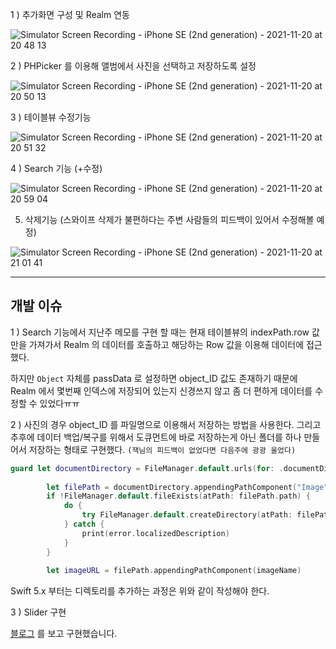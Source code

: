 1 ) 추가화면 구성 및 Realm 연동

![Simulator Screen Recording - iPhone SE (2nd generation) - 2021-11-20 at 20 48 13](https://user-images.githubusercontent.com/88618825/142725237-3c61244e-4849-4aae-99cb-bce00b307cab.gif)


2 ) PHPicker 를 이용해 앨범에서 사진을 선택하고 저장하도록 설정

![Simulator Screen Recording - iPhone SE (2nd generation) - 2021-11-20 at 20 50 13](https://user-images.githubusercontent.com/88618825/142725290-d50254c9-1260-47e5-898d-e7807e5e261a.gif)


3 ) 테이블뷰 수정기능

![Simulator Screen Recording - iPhone SE (2nd generation) - 2021-11-20 at 20 51 32](https://user-images.githubusercontent.com/88618825/142725317-45e729d7-87c9-4750-b198-568e773544dd.gif)


4 ) Search 기능 (+수정)

![Simulator Screen Recording - iPhone SE (2nd generation) - 2021-11-20 at 20 59 04](https://user-images.githubusercontent.com/88618825/142725506-50e13b14-9c22-4141-9882-bd231b038c8d.gif)

5) 삭제기능 (스와이프 삭제가 불편하다는 주변 사람들의 피드백이 있어서 수정해볼 예정)

![Simulator Screen Recording - iPhone SE (2nd generation) - 2021-11-20 at 21 01 41](https://user-images.githubusercontent.com/88618825/142725564-a1fb1f14-7096-47b8-865c-39cf8f882f94.gif)

***

## 개발 이슈

1 )
Search 기능에서 지난주 메모를 구현 할 때는 현재 테이블뷰의 indexPath.row 값만을 가져가서 Realm 의 데이터를 호출하고 해당하는 Row 값을 이용해 데이터에 접근했다. 

하지만 `Object` 자체를 passData 로 설정하면 object_ID 값도 존재하기 때문에 Realm 에서 몇번째 인덱스에 저장되어 있는지 신경쓰지 않고 좀 더 편하게 데이터를 수정할 수 있었다ㅠㅠ



2 )
사진의 경우 object_ID 를 파일명으로 이용해서 저장하는 방법을 사용한다. 그리고 추후에 데이터 백업/복구를 위해서 도큐먼트에 바로 저장하는게 아닌 폴더를 하나 만들어서 저장하는 형태로 구현했다.
`(잭님의 피드백이 없었다면 다음주에 광광 울었다)`

```swift
guard let documentDirectory = FileManager.default.urls(for: .documentDirectory, in: .userDomainMask).first else { return }
        
        let filePath = documentDirectory.appendingPathComponent("Image")
        if !FileManager.default.fileExists(atPath: filePath.path) {
            do {
                try FileManager.default.createDirectory(atPath: filePath.path, withIntermediateDirectories: true, attributes: nil)
            } catch {
                print(error.localizedDescription)
            }
        }
        
        let imageURL = filePath.appendingPathComponent(imageName)
```

Swift 5.x 부터는 디렉토리를 추가하는 과정은 위와 같이 작성해야 한다.


3 ) Slider 구현

[블로그](https://iamcho2.github.io/2021/06/22/make-star-rating-view) 를 보고 구현했습니다.

